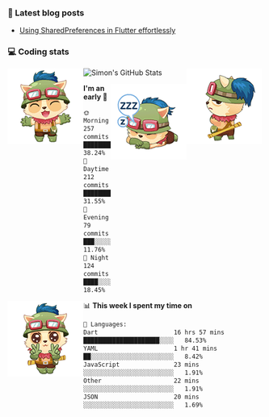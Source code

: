 ### 📘 Latest blog posts

<!-- BLOG-POST-LIST:START -->
- [Using SharedPreferences in Flutter effortlessly](https://dev.to/simonpham/using-sharedpreferences-in-flutter-effortlessly-3e29)
<!-- BLOG-POST-LIST:END -->

### 💻 Coding stats
<img align="right" src="https://raw.githubusercontent.com/simonpham/simonpham/master/assets/images/6kiur.gif" >


<img align="left" src="https://raw.githubusercontent.com/simonpham/simonpham/master/assets/images/5kiur.gif" >

![Simon's GitHub Stats](https://github-readme-stats-blue.vercel.app/api?username=simonpham)

<img align="right" src="https://raw.githubusercontent.com/simonpham/simonpham/master/assets/images/4kiur.gif" >

<!--START_SECTION:waka-->
**I'm an early 🐤** 

```text
🌞 Morning    257 commits    █████████░░░░░░░░░░░░░░░░   38.24% 
🌆 Daytime    212 commits    ████████░░░░░░░░░░░░░░░░░   31.55% 
🌃 Evening    79 commits     ███░░░░░░░░░░░░░░░░░░░░░░   11.76% 
🌙 Night      124 commits    ████░░░░░░░░░░░░░░░░░░░░░   18.45%

```


<img align="left" src="https://raw.githubusercontent.com/simonpham/simonpham/master/assets/images/19kiur.gif" >📊 **This week I spent my time on** 

```text
💬 Languages: 
Dart                     16 hrs 57 mins      █████████████████████░░░░   84.53% 
YAML                     1 hr 41 mins        ██░░░░░░░░░░░░░░░░░░░░░░░   8.42% 
JavaScript               23 mins             ░░░░░░░░░░░░░░░░░░░░░░░░░   1.91% 
Other                    22 mins             ░░░░░░░░░░░░░░░░░░░░░░░░░   1.91% 
JSON                     20 mins             ░░░░░░░░░░░░░░░░░░░░░░░░░   1.69%

```


<!--END_SECTION:waka-->
